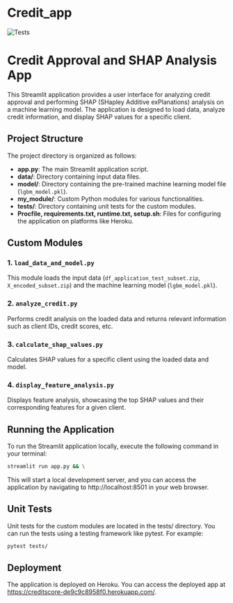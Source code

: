 # Credit_app

![Tests](https://github.com/isocan/Credit_app/actions/workflows/tests.yml/badge.svg)

# Credit Approval and SHAP Analysis App

This Streamlit application provides a user interface for analyzing credit approval and performing SHAP (SHapley Additive exPlanations) analysis on a machine learning model. The application is designed to load data, analyze credit information, and display SHAP values for a specific client.

## Project Structure

The project directory is organized as follows:

- **app.py**: The main Streamlit application script.
- **data/**: Directory containing input data files.
- **model/**: Directory containing the pre-trained machine learning model file (`lgbm_model.pkl`).
- **my_module/**: Custom Python modules for various functionalities.
- **tests/**: Directory containing unit tests for the custom modules.
- **Procfile, requirements.txt, runtime.txt, setup.sh**: Files for configuring the application on platforms like Heroku.

## Custom Modules

### 1. `load_data_and_model.py`

This module loads the input data (`df_application_test_subset.zip`, `X_encoded_subset.zip`) and the machine learning model (`lgbm_model.pkl`).

### 2. `analyze_credit.py`

Performs credit analysis on the loaded data and returns relevant information such as client IDs, credit scores, etc.

### 3. `calculate_shap_values.py`

Calculates SHAP values for a specific client using the loaded data and model.

### 4. `display_feature_analysis.py`

Displays feature analysis, showcasing the top SHAP values and their corresponding features for a given client.

## Running the Application

To run the Streamlit application locally, execute the following command in your terminal:

```bash
streamlit run app.py && \
```

This will start a local development server, and you can access the application by navigating to http://localhost:8501 in your web browser.


## Unit Tests
Unit tests for the custom modules are located in the tests/ directory. You can run the tests using a testing framework like pytest. For example:
```bash
pytest tests/
```

## Deployment
The application is deployed on Heroku. You can access the deployed app at https://creditscore-de9c9c8958f0.herokuapp.com/.
